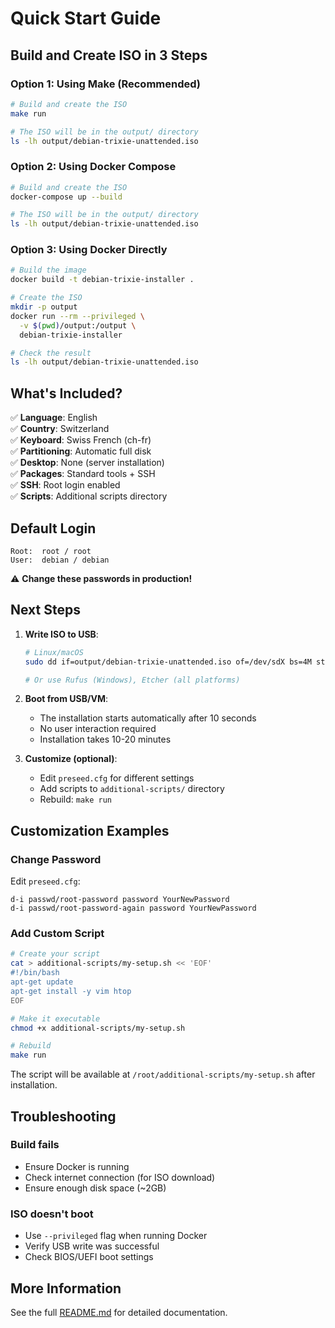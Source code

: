 # Quick Start Guide

## Build and Create ISO in 3 Steps

### Option 1: Using Make (Recommended)

```bash
# Build and create the ISO
make run

# The ISO will be in the output/ directory
ls -lh output/debian-trixie-unattended.iso
```

### Option 2: Using Docker Compose

```bash
# Build and create the ISO
docker-compose up --build

# The ISO will be in the output/ directory
ls -lh output/debian-trixie-unattended.iso
```

### Option 3: Using Docker Directly

```bash
# Build the image
docker build -t debian-trixie-installer .

# Create the ISO
mkdir -p output
docker run --rm --privileged \
  -v $(pwd)/output:/output \
  debian-trixie-installer

# Check the result
ls -lh output/debian-trixie-unattended.iso
```

## What's Included?

✅ **Language**: English  
✅ **Country**: Switzerland  
✅ **Keyboard**: Swiss French (ch-fr)  
✅ **Partitioning**: Automatic full disk  
✅ **Desktop**: None (server installation)  
✅ **Packages**: Standard tools + SSH  
✅ **SSH**: Root login enabled  
✅ **Scripts**: Additional scripts directory  

## Default Login

```
Root:  root / root
User:  debian / debian
```

⚠️ **Change these passwords in production!**

## Next Steps

1. **Write ISO to USB**:
   ```bash
   # Linux/macOS
   sudo dd if=output/debian-trixie-unattended.iso of=/dev/sdX bs=4M status=progress
   
   # Or use Rufus (Windows), Etcher (all platforms)
   ```

2. **Boot from USB/VM**:
   - The installation starts automatically after 10 seconds
   - No user interaction required
   - Installation takes 10-20 minutes

3. **Customize (optional)**:
   - Edit `preseed.cfg` for different settings
   - Add scripts to `additional-scripts/` directory
   - Rebuild: `make run`

## Customization Examples

### Change Password

Edit `preseed.cfg`:
```
d-i passwd/root-password password YourNewPassword
d-i passwd/root-password-again password YourNewPassword
```

### Add Custom Script

```bash
# Create your script
cat > additional-scripts/my-setup.sh << 'EOF'
#!/bin/bash
apt-get update
apt-get install -y vim htop
EOF

# Make it executable
chmod +x additional-scripts/my-setup.sh

# Rebuild
make run
```

The script will be available at `/root/additional-scripts/my-setup.sh` after installation.

## Troubleshooting

### Build fails
- Ensure Docker is running
- Check internet connection (for ISO download)
- Ensure enough disk space (~2GB)

### ISO doesn't boot
- Use `--privileged` flag when running Docker
- Verify USB write was successful
- Check BIOS/UEFI boot settings

## More Information

See the full [README.md](README.md) for detailed documentation.
